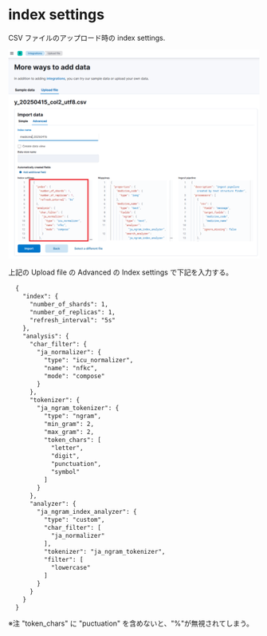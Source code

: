 # index settings

CSV ファイルのアップロード時の index settings.

![Index settings](./imgs/elastic-upload-file-4-1-import-data-advanced.png "Index settings")

上記の Upload file の Advanced の Index settings で下記を入力する。

```
  {
    "index": {
      "number_of_shards": 1,
      "number_of_replicas": 1,
      "refresh_interval": "5s"
    },
    "analysis": {
      "char_filter": {
        "ja_normalizer": {
          "type": "icu_normalizer",
          "name": "nfkc",
          "mode": "compose"
        }
      },
      "tokenizer": {
        "ja_ngram_tokenizer": {
          "type": "ngram",
          "min_gram": 2,
          "max_gram": 2,
          "token_chars": [
            "letter",
            "digit",
            "punctuation",
            "symbol"
          ]
        }
      },
      "analyzer": {
        "ja_ngram_index_analyzer": {
          "type": "custom",
          "char_filter": [
            "ja_normalizer"
          ],
          "tokenizer": "ja_ngram_tokenizer",
          "filter": [
            "lowercase"
          ]
        }
      }
    }
  }
```

※注 "token_chars" に "puctuation" を含めないと、"%"が無視されてしまう。
